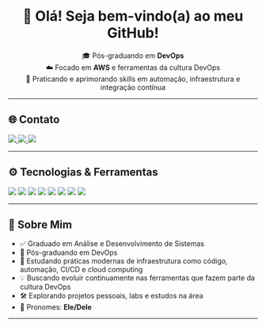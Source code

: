 <h1 align="center">👋 Olá! Seja bem-vindo(a) ao meu GitHub!</h1>

<p align="center">
🎓 Pós-graduando em <strong>DevOps</strong> <br>
☁️ Focado em <strong>AWS</strong> e ferramentas da cultura DevOps <br>
🔧 Praticando e aprimorando skills em automação, infraestrutura e integração contínua
</p>

---

## 🌐 Contato

<div align="left">
  <a href="https://www.instagram.com/rafael.valnasio2" target="_blank">
    <img src="https://img.shields.io/badge/Instagram-E4405F?style=for-the-badge&logo=instagram&logoColor=white" />
  </a>
  <a href="https://www.linkedin.com/in/valnasio/" target="_blank">
    <img src="https://img.shields.io/badge/LinkedIn-0077B5?style=for-the-badge&logo=linkedin&logoColor=white" />
  </a>
  <a href="mailto:rafael.valnasio.santos@gmail.com">
    <img src="https://img.shields.io/badge/Gmail-D14836?style=for-the-badge&logo=gmail&logoColor=white" />
  </a>
</div>

---

## ⚙️ Tecnologias & Ferramentas

<div align="left">
  <img src="https://img.shields.io/badge/Docker-2496ED?style=for-the-badge&logo=docker&logoColor=white" />
  <img src="https://img.shields.io/badge/Terraform-7B42BC?style=for-the-badge&logo=terraform&logoColor=white" />
  <img src="https://img.shields.io/badge/Linux-FCC624?style=for-the-badge&logo=linux&logoColor=black" />
  <img src="https://img.shields.io/badge/AWS-232F3E?style=for-the-badge&logo=amazon-aws&logoColor=white" />
  <img src="https://img.shields.io/badge/GitLab%20CI/CD-FCA121?style=for-the-badge&logo=gitlab&logoColor=white" />
  <img src="https://img.shields.io/badge/Bash-4EAA25?style=for-the-badge&logo=gnubash&logoColor=white" />
  <img src="https://img.shields.io/badge/PHP-777BB4?style=for-the-badge&logo=php&logoColor=white" />
  <img src="https://img.shields.io/badge/HTML5-e34f26?style=for-the-badge&logo=html5&logoColor=white" />
</div>

---

## 🧠 Sobre Mim

- ✅ Graduado em Análise e Desenvolvimento de Sistemas  
- 📘 Pós-graduando em DevOps  
- 🚀 Estudando práticas modernas de infraestrutura como código, automação, CI/CD e cloud computing  
- 💡 Buscando evoluir continuamente nas ferramentas que fazem parte da cultura DevOps  
- 🛠️ Explorando projetos pessoais, labs e estudos na área  
- 👤 Pronomes: **Ele/Dele**  

---

